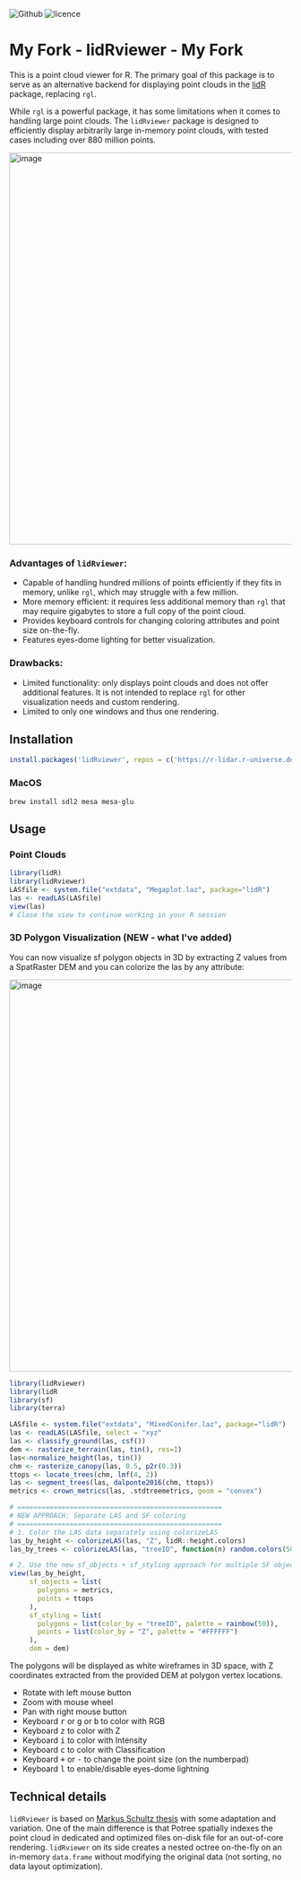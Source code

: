 ![Github](https://img.shields.io/badge/Github-1.0.0-green.svg) ![licence](https://img.shields.io/badge/Licence-GPL--3-blue.svg)

# **My Fork** - lidRviewer - **My Fork**

This is a point cloud viewer for R. The primary goal of this package is to serve as an alternative backend for displaying point clouds in the [lidR](https://github.com/Jean-Romain/lidR) package, replacing `rgl`.

While `rgl` is a powerful package, it has some limitations when it comes to handling large point clouds. The `lidRviewer` package is designed to efficiently display arbitrarily large in-memory point clouds, with tested cases including over 880 million points.

<img width="2028" height="700" alt="image" src="https://github.com/user-attachments/assets/316e6c1d-a86a-4b14-a29d-823e498b255a" />

### Advantages of `lidRviewer`:

* Capable of handling hundred millions of points efficiently if they fits in memory, unlike `rgl`, which may struggle with a few million.
* More memory efficient: it requires less additional memory than `rgl` that may require gigabytes to store a full copy of the point cloud.
* Provides keyboard controls for changing coloring attributes and point size on-the-fly.
* Features eyes-dome lighting for better visualization.

### Drawbacks:

* Limited functionality: only displays point clouds and does not offer additional features. It is not intended to replace `rgl` for other visualization needs and custom rendering.
* Limited to only one windows and thus one rendering.

## Installation

```r
install.packages('lidRviewer', repos = c('https://r-lidar.r-universe.dev'))
```

### MacOS

```
brew install sdl2 mesa mesa-glu
```

## Usage

### Point Clouds

```r
library(lidR)
library(lidRviewer)
LASfile <- system.file("extdata", "Megaplot.laz", package="lidR")
las <- readLAS(LASfile)
view(las)
# Close the view to continue working in your R session
```

### 3D Polygon Visualization (NEW - what I've added)

You can now visualize sf polygon objects in 3D by extracting Z values from a SpatRaster DEM and you can colorize the las by any attribute:

<img width="1296" height="700" alt="image" src="https://github.com/user-attachments/assets/39357898-4f31-4135-8c25-3b55a62ccb7c" />

```r
library(lidRviewer)
library(lidR
library(sf)
library(terra)

LASfile <- system.file("extdata", "MixedConifer.laz", package="lidR")
las <- readLAS(LASfile, select = "xyz"
las <- classify_ground(las, csf())
dem <- rasterize_terrain(las, tin(), res=1)
las<-normalize_height(las, tin())
chm <- rasterize_canopy(las, 0.5, p2r(0.3))
ttops <- locate_trees(chm, lmf(4, 2))
las <- segment_trees(las, dalponte2016(chm, ttops))
metrics <- crown_metrics(las, .stdtreemetrics, geom = "convex")

# ===================================================
# NEW APPROACH: Separate LAS and SF coloring
# ===================================================
# 1. Color the LAS data separately using colorizeLAS
las_by_height <- colorizeLAS(las, "Z", lidR::height.colors)
las_by_trees <- colorizeLAS(las, "treeID", function(n) random.colors(500))

# 2. Use the new sf_objects + sf_styling approach for multiple SF objects
view(las_by_height,
     sf_objects = list(
       polygons = metrics,
       points = ttops
     ),
     sf_styling = list(
       polygons = list(color_by = "treeID", palette = rainbow(50)),
       points = list(color_by = "Z", palette = "#FFFFFF")
     ),
     dem = dem)
```

The polygons will be displayed as white wireframes in 3D space, with Z coordinates extracted from the provided DEM at polygon vertex locations.

- Rotate with left mouse button
- Zoom with mouse wheel
- Pan with right mouse button
- Keyboard <kbd>r</kbd> or <kbd>g</kbd> or <kbd>b</kbd> to color with RGB
- Keyboard <kbd>z</kbd> to color with Z
- Keyboard <kbd>i</kbd> to color with Intensity
- Keyboard <kbd>c</kbd> to color with Classification
- Keyboard <kbd>+</kbd> or <kbd>-</kbd> to change the point size (on the numberpad)
- Keyboard <kbd>l</kbd> to enable/disable eyes-dome lightning

## Technical details

`lidRviewer` is based on [Markus Schultz thesis](https://www.cg.tuwien.ac.at/research/publications/2016/SCHUETZ-2016-POT/) with some adaptation and variation. One of the main difference is that Potree spatially indexes the point cloud in dedicated and optimized files on-disk file for an out-of-core rendering. `lidRviewer` on its side creates a nested octree on-the-fly on an in-memory `data.frame` without modifying the original data (not sorting, no data layout optimization).
